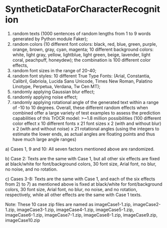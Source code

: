 # SyntheticDataForCharacterRecognition
1) random texts (1000 sentences of random lengths from 1 to 9 words generated by Python module Faker);
2) random colors (10 different font colors: black, red, blue, green, purple, orange, brown, gray, cyan, magenta; 10 different background colors: white, light gray, yellow, lightblue, light green, beige, lavender, light coral, peachpuff, honeydew); the combination is 100 different color effects,
3) random font sizes in the range of 20-40;
4) random font styles: 10 different True Type Fonts:  (Arial, Constantia, Calibril, Gabriola, Lucida Sans Unicode, Times New Roman, Palatino Linotype, Perpetua, Verdana, Tw Cen MT);
5) randomly applying Gaussian blur effect;
6) randomly applying noise effect;
7) randomly applying rotational angle of the generated text within a range of -10 to 10 degrees. Overall, these different random effects when combined offer a large variety of test examples to assess the prediction capabilities of this TrOCR model: >~1.8 million possibilities (100 different color effect x 10 different fonts x 21 font sizes x 2 (with and without blur) x 2 (with and without noise) x 21 rotational angles (using the integers to estimate the lower ends, as actual angles are floating points and thus have much large angle ranges)

a) Cases 1, 9 and 10: All seven factors mentioned above are randomized.

b) Case 2: Texts are the same with Case 1, but all other six effects are fixed at black/white for font/background colors, 30 font size, Arial font, no blur, no noise, and no rotation.

c) Cases 3-8: Texts are the same with Case 1, and each of the six effects from 2) to 7) as mentioned above is fixed at black/white for font/background colors, 30 font size, Arial font, no blur, no noise, and no rotation, respectively, while all other effects are the same with Case 1 texts.

Note: 
These 10 case zip files are named as imageCase1-1.zip, imageCase2-1.zip, imageCase3-1.zip, imageCase4-1.zip, imageCase5-1.zip, imageCase6-1.zip, imageCase7-1.zip, imageCase8-1.zip, imageCase9.zip, imageCase10.zip
